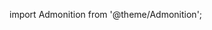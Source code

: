 import Admonition from '@theme/Admonition';

<Admonition type="info" title='' icon="💬">

</Admonition>
